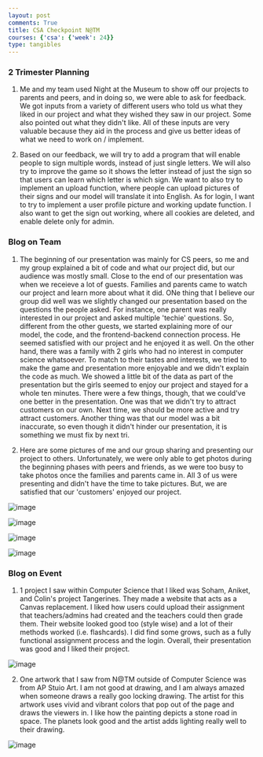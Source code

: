 ```yaml
---
layout: post
comments: True
title: CSA Checkpoint N@TM
courses: {'csa': {'week': 24}}
type: tangibles
---
```


### 2 Trimester Planning
1. Me and my team used Night at the Museum to show off our projects to parents and peers, and in doing so, we were able to ask for feedback. We got inputs from a variety of different users who told us what they liked in our project and what they wished they saw in our project. Some also pointed out what they didn't like. All of these inputs are very valuable because they aid in the process and give us better ideas of what we need to work on / implement.

2. Based on our feedback, we will try to add a program that will enable people to sign multiple words, instead of just single letters. We will also try to improve the game so it shows the letter instead of just the sign so that users can learn which letter is which sign. We want to also try to implement an upload function, where people can upload pictures of their signs and our model will translate it into English. As for login, I want to try to implement a user profile picture and working update function. I also want to get the sign out working, where all cookies are deleted, and enable delete only for admin.

### Blog on Team
1. The beginning of our presentation was mainly for CS peers, so me and my group explained a bit of code and what our project did, but our audience was mostly small. Close to the end of our presentation was when we receieve a lot of guests. Families and parents came to watch our project and learn more about what it did. ONe thing that I believe our group did well was we slightly changed our presentation based on the questions the people asked. For instance, one parent was really interested in our project and asked multiple 'techie' questions. So, different from the other guests, we started explaining more of our model, the code, and the frontend-backend connection process. He seemed satisfied with our project and he enjoyed it as well. On the other hand, there was a family with 2 girls who had no interest in computer science whatsoever. To match to their tastes and interests, we tried to make the game and presentation more enjoyable and we didn't explain the code as much. We showed a little bit of the data as part of the presentation but the girls seemed to enjoy our project and stayed for a whole ten minutes. There were a few things, though, that we could've one better in the presentation. One was that we didn't try to attract customers on our own. Next time, we should be more active and try attract customers. Another thing was that our model was a bit inaccurate, so even though it didn't hinder our presentation, it is something we must fix by next tri.

2. Here are some pictures of me and our group sharing and presenting our project to others. Unfortunately, we were only able to get photos during the beginning phases with peers and friends, as we were too busy to take photos once the families and parents came in. All 3 of us were presenting and didn't have the time to take pictures. But, we are satisfied that our 'customers' enjoyed our project.

![image](https://github.com/TayKimmy/CSA-Repository/assets/107821010/5a18dc9f-3ad9-499b-b53f-2044993592d5)

![image](https://github.com/TayKimmy/CSA-Repository/assets/107821010/fd9cd954-0abf-4271-a7c3-5f7b9d2af3b3)

![image](https://github.com/TayKimmy/CSA-Repository/assets/107821010/7b5ed44d-3156-437d-b623-5a9f032c3876)

![image](https://github.com/TayKimmy/CSA-Repository/assets/107821010/b4fdac08-1b69-40b1-9e1b-c0e4f13573be)


### Blog on Event
1. 1 project I saw within Computer Science that I liked was Soham, Aniket, and Colin's project Tangerines. They made a website that acts as a Canvas replacement. I liked how users could upload their assignment that teachers/admins had created and the teachers could then grade them. Their website looked good too (style wise) and a lot of their methods worked (i.e. flashcards). I did find some grows, such as a fully functional assignment process and the login. Overall, their presentation was good and I liked their project.

![image](https://github.com/TayKimmy/CSA-Repository/assets/107821010/bebe7701-2981-4474-b18e-ce273d51a77e)

2. One artwork that I saw from N@TM outside of Computer Science was from AP Stuio Art. I am not good at drawing, and I am always amazed when someone draws a really goo locking drawing. The artist for this artwork uses vivid and vibrant colors that pop out of the page and draws the viewers in. I like how the painting depicts a stone road in space. The planets look good and the artist adds lighting really well to their drawing.

![image](https://github.com/TayKimmy/CSA-Repository/assets/107821010/53edd442-59ff-4e05-b6f4-1393af75b15e)

